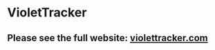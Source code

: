 # VioletTracker
## Please see the full website: [violettracker.com](https://violettracker.com/#top)
